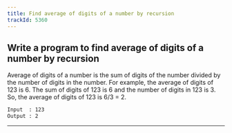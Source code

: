 ```yaml
---
title: Find average of digits of a number by recursion
trackId: 5360
---
```


## Write a program to find average of digits of a number by recursion

Average of digits of a number is the sum of digits of the number divided by the number of digits in the number. For example, the average of digits of 123 is 6. The sum of digits of 123 is 6 and the number of digits in 123 is 3. So, the average of digits of 123 is 6/3 = 2.

```txt
Input  : 123
Output : 2
```

---
